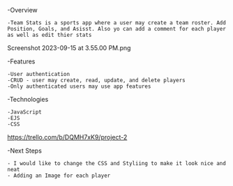 -Overview
    
    -Team Stats is a sports app where a user may create a team roster. Add Position, Goals, and Asisst. Also yo can add a comment for each player as well as edit thier stats

Screenshot 2023-09-15 at 3.55.00 PM.png

-Features

    -User authentication
    -CRUD - user may create, read, update, and delete players
    -Only authenticated users may use app features

-Technologies

    -JavaScript
    -EJS
    -CSS

https://trello.com/b/DQMH7xK9/project-2

-Next Steps

    - I would like to change the CSS and Styliing to make it look nice and neat
    - Adding an Image for each player

